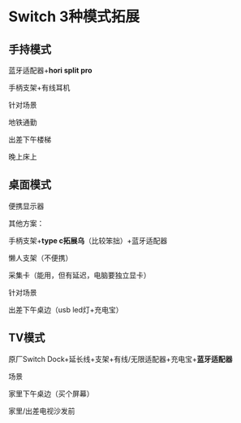 ---
---
# Switch 3种模式拓展

## 手持模式

蓝牙适配器+**hori split pro**

手柄支架+有线耳机

针对场景

地铁通勤

出差下午楼梯

晚上床上

## 桌面模式

便携显示器

其他方案：

手柄支架+**type c拓展乌**（比较笨拙）+蓝牙适配器

懒人支架（不便携）

采集卡（能用，但有延迟，电脑要独立显卡）

针对场景

出差下午桌边（usb led灯+充电宝）

## TV模式

原厂Switch Dock+延长线+支架+有线/无限适配器+充电宝+**蓝牙适配器**

场景

家里下午桌边（买个屏幕）

家里/出差电视沙发前